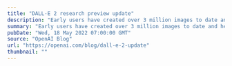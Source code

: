 ```yaml
---
title: "DALL·E 2 research preview update"
description: "Early users have created over 3 million images to date and helped us improve our safety processes. We’re excited to begin adding up to 1,000 new users from our waitlist each week."
summary: "Early users have created over 3 million images to date and helped us improve our safety processes. We’re excited to begin adding up to 1,000 new users from our waitlist each week."
pubDate: "Wed, 18 May 2022 07:00:00 GMT"
source: "OpenAI Blog"
url: "https://openai.com/blog/dall-e-2-update"
thumbnail: ""
---
```



